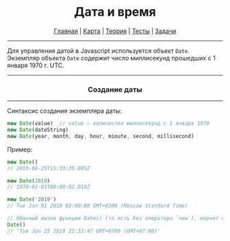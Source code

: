 <div align="center">

# Дата и время

[Главная](https://github.com/dollaween/junior-roadmap/)
|
[Карта](/roadmap/README.md)
|
[Теория](/theory/README.md)
|
[Тесты](/tests/README.md)
|
[Задачи](/tasks/README.md)

</div>

---

Для управления датой в Javascript используется объект `Date`. Экземпляр объекта `Date` содержит число миллисекунд прошедших с 1 января 1970 г. UTC.

---

<div align="center">

### Создание даты

</div>

---

Синтаксис создания экземпляра даты:

```js
new Date(value)  // value — количество миллисекунд с 1 января 1970
new Date(dateString)
new Date(year, month, day, hour, minute, second, millisecond)
```

Пример:

```js
new Date()
// 2019-06-25T15:33:35.095Z

new Date(2019)
// 1970-01-01T00:00:02.019Z

new Date('2019')
// Tue Jan 01 2019 03:00:00 GMT+0300 (Moscow Standard Time)

// Обычный вызов функции Date() (то есть без оператора `new`), вернет строку, вместо объекта
Date()
// 'Tue Jun 25 2019 22:33:47 GMT+0700 (GMT+07:00)'
```

